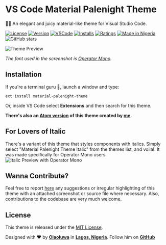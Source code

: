 # VS Code Material Palenight Theme

🍹🎨 An elegant and juicy material-like theme for Visual Studio Code.

[![License](https://img.shields.io/dub/l/vibe-d.svg)](https://github.com/whizkydee/vscode-material-palenight-theme)
[![Version](https://vsmarketplacebadge.apphb.com/version-short/whizkydee.material-palenight-theme.svg)](https://marketplace.visualstudio.com/items?itemName=whizkydee.material-palenight-theme)
[![VSCode](https://img.shields.io/badge/VS_Code-v1.12+-373277.png?style=flat)](https://code.visualstudio.com/updates/v1_12)
[![Installs](https://vsmarketplacebadge.apphb.com/installs-short/whizkydee.material-palenight-theme.svg)](https://marketplace.visualstudio.com/items?itemName=whizkydee.material-palenight-theme) [![Ratings](https://vsmarketplacebadge.apphb.com/rating-short/whizkydee.material-palenight-theme.svg)](https://marketplace.visualstudio.com/items?itemName=whizkydee.material-palenight-theme)
[![Made in Nigeria](https://img.shields.io/badge/made%20in-nigeria-008751.svg?style=flat)](https://github.com/acekd/made-in-nigeria)
[![GitHub stars](https://img.shields.io/github/stars/whizkydee/vscode-material-palenight-theme.svg?style=social&label=Star&maxAge=2592000)](https://github.com/whizkydee/vscode-material-palenight-theme)

![Theme Preview](https://imgur.com/eQt9Z1u.png)

_The font used in the screenshot is [Operator Mono](https://www.typography.com/fonts/operator)._

## Installation
If you're a terminal guru 👻, launch a window and type:
```shell
ext install material-palenight-theme
```

Or, inside VS Code select **Extensions** and then search for this theme.

**There's also an [Atom version](https://atom.io/themes/material-palenight-syntax) of this theme created by [me](https://twitter.com/mrolaolu).**

## For Lovers of Italic
There's a variant of this theme that styles components with italics. Simply select "Material Palenight Theme Italic" from the themes list, and voila!. It was made specifically for Operator Mono users.
![Italic Preview with Operator Mono](https://imgur.com/n8WAwpU.png)

## Wanna Contribute?
Feel free to report [here](https://github.com/whizkydee/vscode-material-palenight-theme/issues) any suggestions or irregular highlighting of this theme with an attached screenshot or source file where necessary. Also, contributions to the codebase are very much welcome.

## License
This theme is released under the [MIT License](https://github.com/whizkydee/vscode-material-palenight-theme/blob/master/LICENSE.md).

Designed with ❤️️ by **[Olaoluwa](https://twitter.com/mrolaolu)** in **[Lagos, Nigeria](https://www.google.com.ng/maps/place/Lagos)**. Follow him on **[GitHub](https://github.com/whizkydee)**
